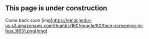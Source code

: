 ## This page is under construction


Come back soon                        [img]https://emojipedia-us.s3.amazonaws.com/thumbs/160/google/80/face-screaming-in-fear_1f631.png[/img]

